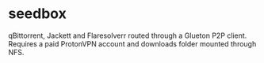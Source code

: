 # seedbox

qBittorrent, Jackett and Flaresolverr routed through a Glueton P2P client. Requires a paid ProtonVPN account and downloads folder mounted through NFS.
